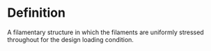 # Definition

A filamentary structure in which the filaments are uniformly stressed
throughout for the design loading condition.
